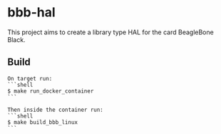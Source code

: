 # bbb-hal

This project aims to create a library type HAL for the card BeagleBone Black.

## Build
	On target run:
	```shell
	$ make run_docker_container
	```

	Then inside the container run:
	```shell
	$ make build_bbb_linux
	```
